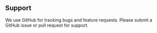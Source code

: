 ## Support

We use GitHub for tracking bugs and feature requests. Please submit a GitHub issue or pull request for support. 